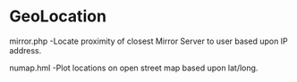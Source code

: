 # GeoLocation
mirror.php -Locate proximity of closest Mirror Server to user based upon IP address.

numap.hml -Plot locations on open street map based upon lat/long.

